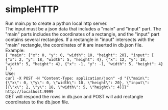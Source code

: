 # simpleHTTP

Run main.py to create a python local http server.<br />
The input must be a json data that includes a "main" and "input" part. The "main" parts includes the coordinates of a rectangle, and the "input" part contains several rectangles. If a rectangle in "input" intersects with the "main" rectangle, the coordinates of it are inserted in db.json file.<br />
Example:<br />
`{
      "main": {"x": 0, "y": 0, "width": 10, "height": 20},
      "input": [
                  {"x": 2, "y": 18, "width": 5, "height": 4},
                  {"x": 12, "y": 18, "width": 5, "height": 4},
                  {"x": -1, "y": -1, "width": 5, "height": 4}
      ]
}`
<br />
Use: <br />
`curl -X POST -H "Content-Type: application/json" -d "{\"main\": {\"x\": 0, \"y\": 0, \"width\": 10, \"height\": 20}, \"input\": [{\"x\": 2, \"y\": 18, \"width\": 5, \"height\": 4}]}" http://localhost:9999`
 <br />
GET will respond the rows in db.json and POST will add rectangle coordinates to the db.json file.
